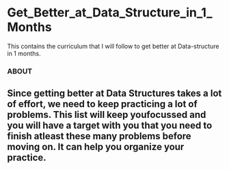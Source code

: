 # Get_Better_at_Data_Structure_in_1_Months
This contains the curriculum that I will follow to get better at Data-structure  in 1 months.


 ### **ABOUT** 
 
**Since getting better at Data Structures takes a lot of effort, we need to keep practicing a lot of problems. This list will keep youfocussed and you will have a target with you that you need to finish atleast these many problems before moving on. It can help you
organize your practice.**
------------
